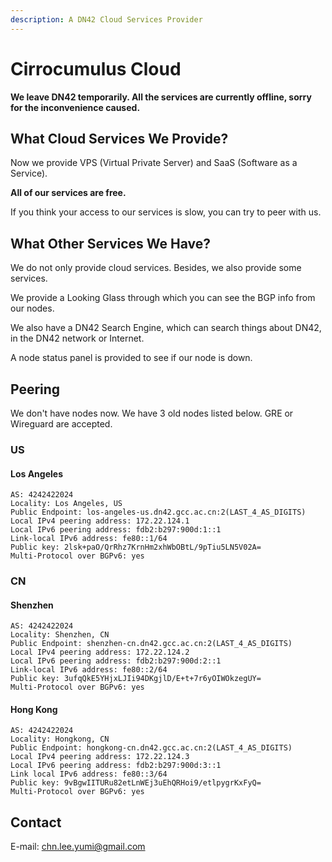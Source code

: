```yaml
---
description: A DN42 Cloud Services Provider
---
```


# Cirrocumulus Cloud

**We leave DN42 temporarily. All the services are currently offline, sorry for the inconvenience caused.**

## What Cloud Services We Provide?

Now we provide VPS (Virtual Private Server) and SaaS (Software as a Service).

**All of our services are free.**

If you think your access to our services is slow, you can try to peer with us.

## What Other Services We Have?

We do not only provide cloud services. Besides, we also provide some services.

We provide a Looking Glass through which you can see the BGP info from our nodes.

We also have a DN42 Search Engine, which can search things about DN42, in the DN42 network or Internet.

A node status panel is provided to see if our node is down.

## Peering

We don't have nodes now. We have 3 old nodes listed below. GRE or Wireguard are accepted.

### US

#### Los Angeles

```
AS: 4242422024
Locality: Los Angeles, US
Public Endpoint: los-angeles-us.dn42.gcc.ac.cn:2(LAST_4_AS_DIGITS)
Local IPv4 peering address: 172.22.124.1
Local IPv6 peering address: fdb2:b297:900d:1::1
Link-local IPv6 address: fe80::1/64
Public key: 2lsk+paO/QrRhz7KrnHm2xhWbOBtL/9pTiu5LN5V02A=
Multi-Protocol over BGPv6: yes
```

### CN

#### Shenzhen

```
AS: 4242422024
Locality: Shenzhen, CN
Public Endpoint: shenzhen-cn.dn42.gcc.ac.cn:2(LAST_4_AS_DIGITS)
Local IPv4 peering address: 172.22.124.2
Local IPv6 peering address: fdb2:b297:900d:2::1
Link-local IPv6 address: fe80::2/64
Public key: 3ufqQkE5YHjxLJIi94DKgjlD/E+t+7r6yOIWOkzegUY=
Multi-Protocol over BGPv6: yes
```

#### Hong Kong

```
AS: 4242422024
Locality: Hongkong, CN
Public Endpoint: hongkong-cn.dn42.gcc.ac.cn:2(LAST_4_AS_DIGITS)
Local IPv4 peering address: 172.22.124.3
Local IPv6 peering address: fdb2:b297:900d:3::1
Link local IPv6 address: fe80::3/64
Public key: 9vBgwIITURu82etLnWEj3uEhQRHoi9/etlpygrKxFyQ=
Multi-Protocol over BGPv6: yes
```

## Contact

E-mail: chn.lee.yumi@gmail.com
